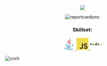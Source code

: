 <p align="center"><a href="https://discord.com/users/847284868647354388"><img align="center" src="https://lanyard.cnrad.dev/api/847284868647354388"></a></p>

<p align="center"> <img src="https://komarev.com/ghpvc/?username=cnrh&label=Profile%20views&color=0e75b6&style=flat-square" alt="reportcardsmc" /> </p>
<h3 align="center">Skillset:</h3>
<p align="center"> <a href="https://www.java.com" target="_blank"> <img src="https://raw.githubusercontent.com/devicons/devicon/master/icons/java/java-original.svg" alt="java" width="40" height="40"/> </a> <a href="https://developer.mozilla.org/en-US/docs/Web/JavaScript" target="_blank"> <img src="https://raw.githubusercontent.com/devicons/devicon/master/icons/javascript/javascript-original.svg" alt="javascript" width="40" height="40"/> </a><a href="https://nodejs.org" target="_blank"> <img src="https://raw.githubusercontent.com/devicons/devicon/master/icons/nodejs/nodejs-original-wordmark.svg" alt="nodejs" width="40" height="40"/> </a> </p>

<p><img align="center" src="https://github-readme-stats.vercel.app/api?username=cnrh&show_icons=true&theme=tokyonight&locale=en" alt="cnrh" /></p>

